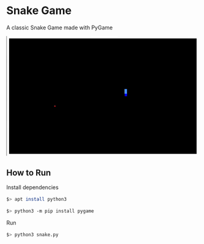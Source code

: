 
# Snake Game

A classic Snake Game made with PyGame

<img src="Demo.gif">

## How to Run

Install dependencies

```bash
$> apt install python3
```
```bash
$> python3 -m pip install pygame
```

Run

```bash
$> python3 snake.py
```
